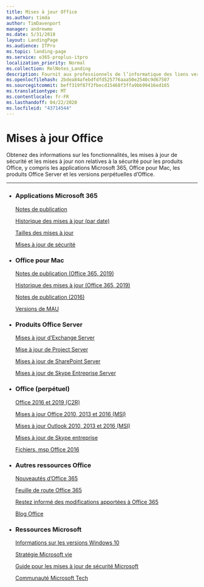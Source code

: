 ```yaml
---
title: Mises à jour Office
ms.author: timda
author: TimDavenport
manager: andrewmo
ms.date: 5/31/2018
layout: LandingPage
ms.audience: ITPro
ms.topic: landing-page
ms.service: o365-proplus-itpro
localization_priority: Normal
ms.collection: RelNotes_Landing
description: Fournit aux professionnels de l’informatique des liens vers du contenu Office version pour Office 365 ProPlus, Office pour Mac, les produits perpétuelles Office et les produits Office Server
ms.openlocfilehash: 2bdea84afebdfdfd525776aaa50e2540c9d67507
ms.sourcegitcommit: beff319f87f2fbecd15468f3ffa9bb99416ed165
ms.translationtype: MT
ms.contentlocale: fr-FR
ms.lasthandoff: 04/22/2020
ms.locfileid: "43714544"
---
```

# <a name="office-updates"></a>Mises à jour Office

  
Obtenez des informations sur les fonctionnalités, les mises à jour de sécurité et les mises à jour non relatives à la sécurité pour les produits Office, y compris les applications Microsoft 365, Office pour Mac, les produits Office Server et les versions perpétuelles d’Office.
  

---

<ul class="panelContent cardsW">
    <li>
        <div class="cardSize">
            <div class="cardPadding">
                <div class="card">
                    <div class="cardText">
                        <h3>Applications Microsoft 365</h3>
                        <p><a href="release-notes-office365-proplus.md">Notes de publication</a></p>
                        <p><a href="update-history-office365-proplus-by-date.md">Historique des mises à jour (par date)</a></p>
                        <p><a href="download-sizes-office365-proplus-updates.md">Tailles des mises à jour</a></p>
                        <p><a href="office365-proplus-security-updates.md">Mises à jour de sécurité</a></p>
                    </div>
                </div>
            </div>
        </div>
    </li>
    <li>
        <div class="cardSize">
            <div class="cardPadding">
                <div class="card">
                    <div class="cardText">
                        <h3>Office pour Mac</h3>
                        <p><a href="release-notes-office-for-mac.md">Notes de publication (Office 365, 2019)</a></p>
                        <p><a href="update-history-office-for-mac.md">Historique des mises à jour (Office 365, 2019)</a></p>
                        <p><a href="release-notes-office-2016-mac.md">Notes de publication (2016)</a></p>
                        <p><a href="release-history-microsoft-autoupdate.md">Versions de MAU</a></p>
                     </div>
                </div>
            </div>
        </div>
    </li>
    <li>
        <div class="cardSize">
            <div class="cardPadding">
                <div class="card">
                    <div class="cardText">
                        <h3>Produits Office Server</h3>
                        <p><a href="https://docs.microsoft.com/Exchange/new-features/build-numbers-and-release-dates">Mises à jour d’Exchange Server</a></p>
                        <p><a href="project-server-updates.md">Mise à jour de Project Server</a></p>
                        <p><a href="sharepoint-updates.md">Mises à jour de SharePoint Server</a></p>
                        <p><a href="https://docs.microsoft.com/SkypeForBusiness/sfb-server-updates">Mises à jour de Skype Entreprise Server</a></p>
               </div>
                </div>
            </div>
        </div> 
    </li>
</ul>  


<ul class="panelContent cardsW">
    <li>
        <div class="cardSize">
            <div class="cardPadding">
                <div class="card">
                    <div class="cardText">
                        <h3>Office (perpétuel)</h3>
                            <p><a href="update-history-office-2019.md">Office 2016 et 2019 (C2R)</a></p>
                            <p><a href="office-updates-msi.md">Mises à jour Office 2010, 2013 et 2016 (MSI)</a></p>
                            <p><a href="outlook-updates-msi.md">Mises à jour Outlook 2010, 2013 et 2016 (MSI)</a></p>
                            <p><a href="https://docs.microsoft.com/SkypeForBusiness/sfb-client-updates">Mises à jour de Skype entreprise</a></p>
                            <p><a href="msp-files-office-2016.md">Fichiers. msp Office 2016</a></p>
                    </div>
                </div>
            </div>
        </div>
    </li>
    <li>
        <div class="cardSize">
            <div class="cardPadding">
                <div class="card">
                    <div class="cardText">
                        <h3>Autres ressources Office</h3>
                            <p><a href="https://support.office.com/article/95c8d81d-08ba-42c1-914f-bca4603e1426">Nouveautés d’Office 365</a></p>
                            <p><a href="https://www.microsoft.com/microsoft-365/roadmap?rtc=2&filters=O365">Feuille de route Office 365</a></p>
                            <p><a href="https://support.office.com/article/719f4904-cbdd-4889-a0cf-fbd7837dfecd">Restez informé des modifications apportées à Office 365</a></p>
                            <p><a href="https://www.microsoft.com/microsoft-365/blog/office/">Blog Office</a></p>
                    </div>
                </div>
            </div>
        </div>
    </li>
    <li>
        <div class="cardSize">
            <div class="cardPadding">
                <div class="card">
                    <div class="cardText">
                        <h3>Ressources Microsoft</h3>
                            <p><a href="https://www.microsoft.com/itpro/windows-10/release-information">Informations sur les versions Windows 10</a></p>
                            <p><a href="https://support.microsoft.com/lifecycle">Stratégie Microsoft vie</a></p>
                            <p><a href="https://portal.msrc.microsoft.com/">Guide pour les mises à jour de sécurité Microsoft</a></p>
                            <p><a href="https://techcommunity.microsoft.com/">Communauté Microsoft Tech</a></p>
                    </div>
                </div>
            </div>
        </div>
    </li>
</ul>  
